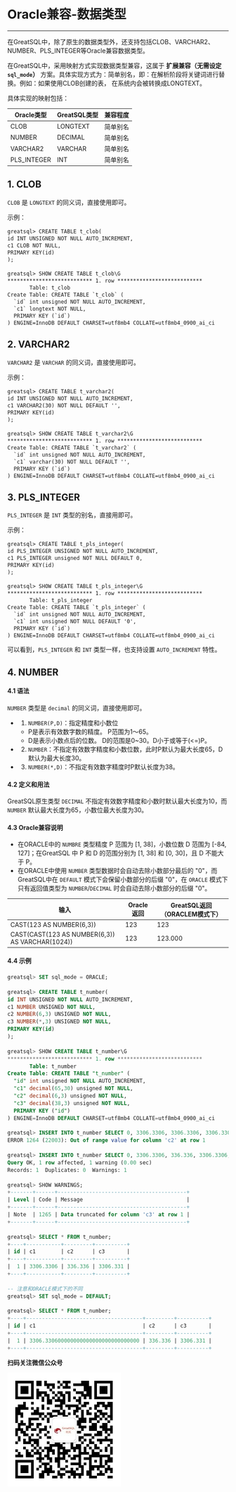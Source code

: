 # Oracle兼容-数据类型
---


在GreatSQL中，除了原生的数据类型外，还支持包括CLOB、VARCHAR2、NUMBER、PLS_INTEGER等Oracle兼容数据类型。

在GreatSQL中，采用映射方式实现数据类型兼容，这属于 **扩展兼容（无需设定 `sql_mode`）** 方案。具体实现方式为：简单别名，即：在解析阶段将关键词进行替换。例如：如果使用CLOB创建的表，
在系统内会被转换成LONGTEXT。

具体实现的映射包括：

| Oracle类型    | GreatSQL类型 | 兼容程度 |
| ----------- | --------- | ---- |
| CLOB        | LONGTEXT  | 简单别名 |
| NUMBER      | DECIMAL   | 简单别名 |
| VARCHAR2    | VARCHAR   | 简单别名 |
| PLS_INTEGER | INT       | 简单别名 |

## 1. CLOB
`CLOB` 是 `LONGTEXT` 的同义词，直接使用即可。

示例：
```
greatsql> CREATE TABLE t_clob(
id INT UNSIGNED NOT NULL AUTO_INCREMENT,
c1 CLOB NOT NULL,
PRIMARY KEY(id)
);

greatsql> SHOW CREATE TABLE t_clob\G
*************************** 1. row ***************************
       Table: t_clob
Create Table: CREATE TABLE `t_clob` (
  `id` int unsigned NOT NULL AUTO_INCREMENT,
  `c1` longtext NOT NULL,
  PRIMARY KEY (`id`)
) ENGINE=InnoDB DEFAULT CHARSET=utf8mb4 COLLATE=utf8mb4_0900_ai_ci
```

## 2. VARCHAR2
`VARCHAR2` 是 `VARCHAR` 的同义词，直接使用即可。

示例：
```
greatsql> CREATE TABLE t_varchar2(
id INT UNSIGNED NOT NULL AUTO_INCREMENT,
c1 VARCHAR2(30) NOT NULL DEFAULT '',
PRIMARY KEY(id)
);

greatsql> SHOW CREATE TABLE t_varchar2\G
*************************** 1. row ***************************
Create Table: CREATE TABLE `t_varchar2` (
  `id` int unsigned NOT NULL AUTO_INCREMENT,
  `c1` varchar(30) NOT NULL DEFAULT '',
  PRIMARY KEY (`id`)
) ENGINE=InnoDB DEFAULT CHARSET=utf8mb4 COLLATE=utf8mb4_0900_ai_ci
```

## 3. PLS_INTEGER

`PLS_INTEGER` 是 `INT` 类型的别名，直接用即可。

示例：
```
greatsql> CREATE TABLE t_pls_integer(
id PLS_INTEGER UNSIGNED NOT NULL AUTO_INCREMENT,
c1 PLS_INTEGER unsigned NOT NULL DEFAULT 0,
PRIMARY KEY(id)
);

greatsql> SHOW CREATE TABLE t_pls_integer\G
*************************** 1. row ***************************
       Table: t_pls_integer
Create Table: CREATE TABLE `t_pls_integer` (
  `id` int unsigned NOT NULL AUTO_INCREMENT,
  `c1` int unsigned NOT NULL DEFAULT '0',
  PRIMARY KEY (`id`)
) ENGINE=InnoDB DEFAULT CHARSET=utf8mb4 COLLATE=utf8mb4_0900_ai_ci
```

可以看到，`PLS_INTEGER` 和 `INT` 类型一样，也支持设置 `AUTO_INCREMENT` 特性。

## 4. NUMBER
#### 4.1 语法
`NUMBER` 类型是 `decimal` 的同义词，直接使用即可。

- 1. `NUMBER(P,D)`：指定精度和小数位
  - P是表示有效数字数的精度。 P范围为1〜65。
  - D是表示小数点后的位数。 D的范围是0~30。D小于或等于(<=)P。

- 2. `NUMBER`：不指定有效数字精度和小数位数，此时P默认为最大长度65，D默认为最大长度30。

- 3. `NUMBER(*,D)`：不指定有效数字精度时P默认长度为38。

#### 4.2 定义和用法

GreatSQL原生类型 `DECIMAL` 不指定有效数字精度和小数时默认最大长度为10，而 `NUMBER` 默认最大长度为65，小数位最大长度为30。

#### 4.3 Oracle兼容说明

- 在ORACLE中的 `NUMBRE` 类型精度 P 范围为 [1, 38]，小数位数 D 范围为 [-84, 127]；在GreatSQL 中 P 和 D 的范围分别为 [1, 38] 和 [0, 30]，且 D 不能大于 P。
- 在ORACLE中使用 `NUMBER` 类型数据时会自动去除小数部分最后的 "0"，而GreatSQL中在 `DEFAULT` 模式下会保留小数部分的后缀 "0"，在 `ORACLE` 模式下只有返回值类型为 `NUMBER`/`DECIMAL` 时会自动去除小数部分的后缀 "0"。

| 输入                                            | Oracle返回 | GreatSQL返回（ORACLEM模式下） |
| ----------------------------------------------- | ---------- | -----------  |
| CAST(123 AS NUMBER(6,3))                        | 123        | 123          |
| CAST(CAST(123 AS NUMBER(6,3)) AS VARCHAR(1024)) | 123        | 123.000      |

#### 4.4 示例
```sql
greatsql> SET sql_mode = ORACLE;

greatsql> CREATE TABLE t_number(
id INT UNSIGNED NOT NULL AUTO_INCREMENT,
c1 NUMBER UNSIGNED NOT NULL,
c2 NUMBER(6,3) UNSIGNED NOT NULL,
c3 NUMBER(*,3) UNSIGNED NOT NULL,
PRIMARY KEY(id)
);

greatsql> SHOW CREATE TABLE t_number\G
*************************** 1. row ***************************
       Table: t_number
Create Table: CREATE TABLE "t_number" (
  "id" int unsigned NOT NULL AUTO_INCREMENT,
  "c1" decimal(65,30) unsigned NOT NULL,
  "c2" decimal(6,3) unsigned NOT NULL,
  "c3" decimal(38,3) unsigned NOT NULL,
  PRIMARY KEY ("id")
) ENGINE=InnoDB DEFAULT CHARSET=utf8mb4 COLLATE=utf8mb4_0900_ai_ci

greatsql> INSERT INTO t_number SELECT 0, 3306.3306, 3306.3306, 3306.3306;
ERROR 1264 (22003): Out of range value for column 'c2' at row 1

greatsql> INSERT INTO t_number SELECT 0, 3306.3306, 336.336, 3306.3306;
Query OK, 1 row affected, 1 warning (0.00 sec)
Records: 1  Duplicates: 0  Warnings: 1

greatsql> SHOW WARNINGS;
+-------+------+-----------------------------------------+
| Level | Code | Message                                 |
+-------+------+-----------------------------------------+
| Note  | 1265 | Data truncated for column 'c3' at row 1 |
+-------+------+-----------------------------------------+

greatsql> SELECT * FROM t_number;
+----+-----------+---------+----------+
| id | c1        | c2      | c3       |
+----+-----------+---------+----------+
|  1 | 3306.3306 | 336.336 | 3306.331 |
+----+-----------+---------+----------+

-- 注意和ORACLE模式下的不同
greatsql> SET sql_mode = DEFAULT;

greatsql> SELECT * FROM t_number;
+----+-------------------------------------+---------+----------+
| id | c1                                  | c2      | c3       |
+----+-------------------------------------+---------+----------+
|  1 | 3306.330600000000000000000000000000 | 336.336 | 3306.331 |
+----+-------------------------------------+---------+----------+
```




**扫码关注微信公众号**

![greatsql-wx](../../greatsql-wx.jpg)
